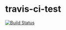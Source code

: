 # travis-ci-test
[![Build Status](https://travis-ci.org/chaingrok/travis-ci-test.svg?branch=master)](https://travis-ci.org/chaingrok/travis-ci-test)